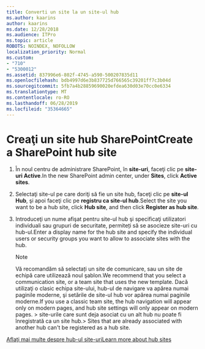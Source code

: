 ```yaml
---
title: Converti un site la un site-ul hub
ms.author: kaarins
author: kaarins
ms.date: 12/28/2018
ms.audience: ITPro
ms.topic: article
ROBOTS: NOINDEX, NOFOLLOW
localization_priority: Normal
ms.custom:
- "710"
- "5300012"
ms.assetid: 837996e6-802f-4745-a590-500207835d11
ms.openlocfilehash: bdb4997d6e3b837725d766565c39201ff7c3b04d
ms.sourcegitcommit: 5fb7a4b28859690020efdea630d03e70cc0e6334
ms.translationtype: MT
ms.contentlocale: ro-RO
ms.lasthandoff: 06/28/2019
ms.locfileid: "35364665"
---
```

# <a name="create-a-sharepoint-hub-site"></a><span data-ttu-id="6843e-102">Creaţi un site hub SharePoint</span><span class="sxs-lookup"><span data-stu-id="6843e-102">Create a SharePoint hub site</span></span>

1. <span data-ttu-id="6843e-103">În noul centru de administrare SharePoint, în **site-uri**, faceţi clic pe **site-uri Active**.</span><span class="sxs-lookup"><span data-stu-id="6843e-103">In the new SharePoint admin center, under **Sites**, click **Active sites**.</span></span>

2. <span data-ttu-id="6843e-104">Selectaţi site-ul pe care doriţi să fie un site hub, faceţi clic pe **site-ul Hub**, şi apoi faceţi clic pe **registru ca site-ul hub**.</span><span class="sxs-lookup"><span data-stu-id="6843e-104">Select the site you want to be a hub site, click **Hub site**, and then click **Register as hub site**.</span></span>

3. <span data-ttu-id="6843e-105">Introduceţi un nume afişat pentru site-ul hub şi specificaţi utilizatori individuali sau grupuri de securitate, permiteți să se asocieze site-uri cu hub-ul.</span><span class="sxs-lookup"><span data-stu-id="6843e-105">Enter a display name for the hub site and specify the individual users or security groups you want to allow to associate sites with the hub.</span></span>

    > [!NOTE]
    >  <span data-ttu-id="6843e-106">Vă recomandăm să selectați un site de comunicare, sau un site de echipă care utilizează noul şablon.</span><span class="sxs-lookup"><span data-stu-id="6843e-106">We recommend that you select a communication site, or a team site that uses the new template.</span></span> <span data-ttu-id="6843e-107">Dacă utilizaţi o clasic echipa site-ului, hub-ul de navigare va apărea numai paginile moderne, şi setările de site-ul hub vor apărea numai paginile moderne.</span><span class="sxs-lookup"><span data-stu-id="6843e-107">If you use a classic team site, the hub navigation will appear only on modern pages, and hub site settings will only appear on modern pages.</span></span> <span data-ttu-id="6843e-108">> site-urile care sunt deja asociat cu un alt hub nu poate fi înregistrată ca un site hub.</span><span class="sxs-lookup"><span data-stu-id="6843e-108">>  Sites that are already associated with another hub can't be registered as a hub site.</span></span>
  
[<span data-ttu-id="6843e-109">Aflaţi mai multe despre hub-ul site-uri</span><span class="sxs-lookup"><span data-stu-id="6843e-109">Learn more about hub sites</span></span>](https://go.microsoft.com/fwlink/?linkid=869149)
  